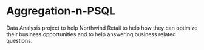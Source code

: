 # Aggregation-n-PSQL
 Data Analysis project to help Northwind Retail to help how they can optimize their business opportunities and to help answering business related questions.
